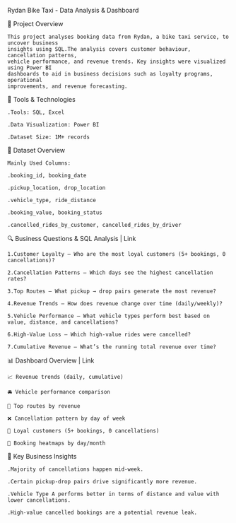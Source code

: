 Rydan Bike Taxi - Data Analysis & Dashboard 

📌 Project Overview 

    This project analyses booking data from Rydan, a bike taxi service, to uncover business 
    insights using SQL.The analysis covers customer behaviour, cancellation patterns, 
    vehicle performance, and revenue trends. Key insights were visualized using Power BI 
    dashboards to aid in business decisions such as loyalty programs, operational 
    improvements, and revenue forecasting. 

🧰 Tools & Technologies 

    .Tools: SQL, Excel 

    .Data Visualization: Power BI 

    .Dataset Size: 1M+ records 

 

📁 Dataset Overview 

    Mainly Used Columns:
    
    .booking_id, booking_date

    .pickup_location, drop_location 

    .vehicle_type, ride_distance 
	
    .booking_value, booking_status 

    .cancelled_rides_by_customer, cancelled_rides_by_driver 

 

🔍 Business Questions & SQL Analysis | Link 

	1.Customer Loyalty – Who are the most loyal customers (5+ bookings, 0 cancellations)? 

	2.Cancellation Patterns – Which days see the highest cancellation rates? 

	3.Top Routes – What pickup → drop pairs generate the most revenue? 

	4.Revenue Trends – How does revenue change over time (daily/weekly)? 

	5.Vehicle Performance – What vehicle types perform best based on value, distance, and cancellations? 

	6.High-Value Loss – Which high-value rides were cancelled? 
	
	7.Cumulative Revenue – What’s the running total revenue over time? 


 

📊 Dashboard Overview | Link 

	📈 Revenue trends (daily, cumulative) 

	🚘 Vehicle performance comparison 
		
	📍 Top routes by revenue 

	❌ Cancellation pattern by day of week 

	👥 Loyal customers (5+ bookings, 0 cancellations) 

	📅 Booking heatmaps by day/month 

 

📌 Key Business Insights 

	.Majority of cancellations happen mid-week. 

	.Certain pickup-drop pairs drive significantly more revenue. 

	.Vehicle Type A performs better in terms of distance and value with lower cancellations. 

	.High-value cancelled bookings are a potential revenue leak.
